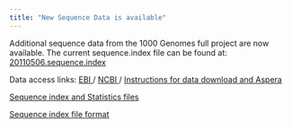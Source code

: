 ```yaml
---
title: "New Sequence Data is available"
---
```

                    
Additional sequence data from the 1000 Genomes full project are now available. The current sequence.index file can be found at: [ 20110506.sequence.index ](ftp://ftp.1000genomes.ebi.ac.uk/vol1/ftp/sequence_indices/20110506.sequence.index)

Data access links: [ EBI ](ftp://ftp.1000genomes.ebi.ac.uk/vol1/ftp/data) / [ NCBI ](ftp://ftp-trace.ncbi.nih.gov/1000genomes/ftp/data) / [Instructions for data download and Aspera ](/faq/how-download-files-using-aspera)

[Sequence index and Statistics files](ftp://ftp.1000genomes.ebi.ac.uk/vol1/ftp/sequence_indices/)

[Sequence index file format](ftp://ftp.1000genomes.ebi.ac.uk/vol1/ftp/README.sequence_data)
